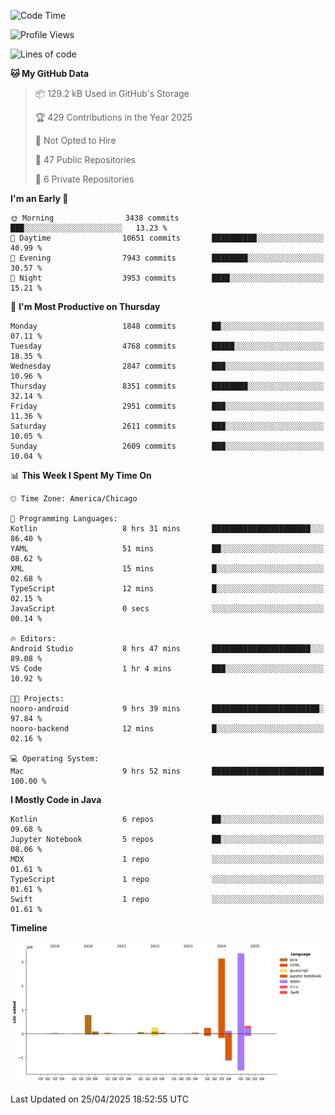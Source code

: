 <!--START_SECTION:waka-->
![Code Time](http://img.shields.io/badge/Code%20Time-1%2C236%20hrs%2027%20mins-blue)

![Profile Views](http://img.shields.io/badge/Profile%20Views-9-blue)

![Lines of code](https://img.shields.io/badge/From%20Hello%20World%20I%27ve%20Written-8.6%20million%20lines%20of%20code-blue)

**🐱 My GitHub Data** 

> 📦 129.2 kB Used in GitHub's Storage 
 > 
> 🏆 429 Contributions in the Year 2025
 > 
> 🚫 Not Opted to Hire
 > 
> 📜 47 Public Repositories 
 > 
> 🔑 6 Private Repositories 
 > 
**I'm an Early 🐤** 

```text
🌞 Morning                3438 commits        ███░░░░░░░░░░░░░░░░░░░░░░   13.23 % 
🌆 Daytime                10651 commits       ██████████░░░░░░░░░░░░░░░   40.99 % 
🌃 Evening                7943 commits        ████████░░░░░░░░░░░░░░░░░   30.57 % 
🌙 Night                  3953 commits        ████░░░░░░░░░░░░░░░░░░░░░   15.21 % 
```
📅 **I'm Most Productive on Thursday** 

```text
Monday                   1848 commits        ██░░░░░░░░░░░░░░░░░░░░░░░   07.11 % 
Tuesday                  4768 commits        █████░░░░░░░░░░░░░░░░░░░░   18.35 % 
Wednesday                2847 commits        ███░░░░░░░░░░░░░░░░░░░░░░   10.96 % 
Thursday                 8351 commits        ████████░░░░░░░░░░░░░░░░░   32.14 % 
Friday                   2951 commits        ███░░░░░░░░░░░░░░░░░░░░░░   11.36 % 
Saturday                 2611 commits        ███░░░░░░░░░░░░░░░░░░░░░░   10.05 % 
Sunday                   2609 commits        ███░░░░░░░░░░░░░░░░░░░░░░   10.04 % 
```


📊 **This Week I Spent My Time On** 

```text
🕑︎ Time Zone: America/Chicago

💬 Programming Languages: 
Kotlin                   8 hrs 31 mins       ██████████████████████░░░   86.40 % 
YAML                     51 mins             ██░░░░░░░░░░░░░░░░░░░░░░░   08.62 % 
XML                      15 mins             █░░░░░░░░░░░░░░░░░░░░░░░░   02.68 % 
TypeScript               12 mins             █░░░░░░░░░░░░░░░░░░░░░░░░   02.15 % 
JavaScript               0 secs              ░░░░░░░░░░░░░░░░░░░░░░░░░   00.14 % 

🔥 Editors: 
Android Studio           8 hrs 47 mins       ██████████████████████░░░   89.08 % 
VS Code                  1 hr 4 mins         ███░░░░░░░░░░░░░░░░░░░░░░   10.92 % 

🐱‍💻 Projects: 
nooro-android            9 hrs 39 mins       ████████████████████████░   97.84 % 
nooro-backend            12 mins             █░░░░░░░░░░░░░░░░░░░░░░░░   02.16 % 

💻 Operating System: 
Mac                      9 hrs 52 mins       █████████████████████████   100.00 % 
```

**I Mostly Code in Java** 

```text
Kotlin                   6 repos             ██░░░░░░░░░░░░░░░░░░░░░░░   09.68 % 
Jupyter Notebook         5 repos             ██░░░░░░░░░░░░░░░░░░░░░░░   08.06 % 
MDX                      1 repo              ░░░░░░░░░░░░░░░░░░░░░░░░░   01.61 % 
TypeScript               1 repo              ░░░░░░░░░░░░░░░░░░░░░░░░░   01.61 % 
Swift                    1 repo              ░░░░░░░░░░░░░░░░░░░░░░░░░   01.61 % 
```



**Timeline**

![Lines of Code chart](https://raw.githubusercontent.com/phanijsp/phanijsp/main/assets/bar_graph.png)


 Last Updated on 25/04/2025 18:52:55 UTC
<!--END_SECTION:waka-->

